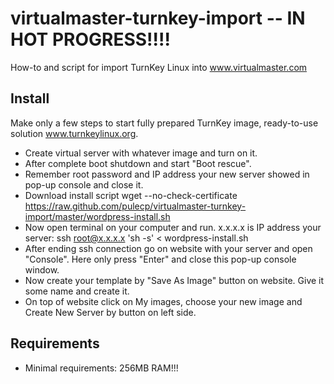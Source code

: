 virtualmaster-turnkey-import -- IN HOT PROGRESS!!!!
============================

How-to and script for import TurnKey Linux into www.virtualmaster.com


## Install
Make only a few steps to start fully prepared TurnKey image, ready-to-use solution www.turnkeylinux.org.


* Create virtual server with whatever image and turn on it.
* After complete boot shutdown and start "Boot rescue".
* Remember root password and IP address your new server showed in pop-up console and close it.
* Download install script
	wget --no-check-certificate https://raw.github.com/pulecp/virtualmaster-turnkey-import/master/wordpress-install.sh
* Now open terminal on your computer and run. x.x.x.x is IP address your server:
	ssh root@x.x.x.x 'sh -s' < wordpress-install.sh
* After ending ssh connection go on website with your server and open "Console". Here only press "Enter" and close this pop-up console window.
* Now create your template by "Save As Image" button on website. Give it some name and create it.
* On top of website click on My images, choose your new image and Create New Server by button on left side.


## Requirements
* Minimal requirements: 256MB RAM!!!






